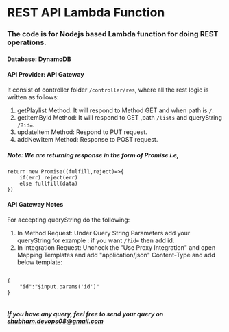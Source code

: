 # REST API Lambda Function 

### The code is for Nodejs based Lambda function for doing REST operations. 

#### Database: DynamoDB
#### API Provider: API Gateway

It consist of controller folder `/controller/res`, where all the rest logic
is written as follows:

1. getPlaylist Method:  It will respond to Method GET and when path is `/`.
2. getItemById Method: It will respond to GET ,path `/lists` and queryString `/?id=`.
3. updateItem Method: Respond to PUT request.
4. addNewItem Method: Response to POST request.

##### Note: We are returning response in the form of Promise i.e,

```
return new Promise((fulfill,reject)=>{
    if(err) reject(err)
    else fullfill(data)
})

```

#### API Gateway Notes

For accepting queryString do the following:

1. In Method Request: Under Query String Parameters add your queryString for example : 
if you want `/?id=` then add id.
2. In Integration Request: Uncheck the "Use Proxy Integration" and open Mapping Templates and add "application/json" Content-Type and add below template:

```

{
    "id":"$input.params('id')"    
}
   
```

##### If you have any query, feel free to send your query on shubham.devops08@gmail.com